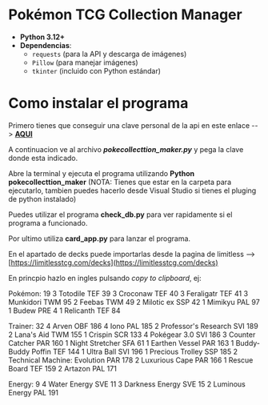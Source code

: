 # Pokémon TCG Collection Manager

- **Python 3.12+**
- **Dependencias**:
  - `requests` (para la API y descarga de imágenes)
  - `Pillow` (para manejar imágenes)
  - `tkinter` (incluido con Python estándar)

# Como instalar el programa

Primero tienes que conseguir una clave personal de la api en este enlace --> [**AQUI**](https://pokemontcg.io/)

A continuacion ve al archivo ***pokecollecttion_maker.py*** y pega la clave donde esta indicado.

Abre la terminal y ejecuta el programa utilizando **Python pokecollecttion_maker** (NOTA:  Tienes que estar en la carpeta para ejecutarlo, tambien puedes hacerlo desde Visual Studio si tienes el pluging de python instalado)

Puedes utilizar el programa **check_db.py** para ver rapidamente si el programa a funcionado.

Por ultimo utiliza **card_app.py** para lanzar el programa. 

En el apartado de decks puede importarlas desde la pagina de limitless --> [https://limitlesstcg.com/decks](https://limitlesstcg.com/decks)

En princpio hazlo en ingles pulsando *copy to clipboard*, ej:

Pokémon: 19
3 Totodile TEF 39
3 Croconaw TEF 40
3 Feraligatr TEF 41
3 Munkidori TWM 95
2 Feebas TWM 49
2 Milotic ex SSP 42
1 Mimikyu PAL 97
1 Budew PRE 4
1 Relicanth TEF 84

Trainer: 32
4 Arven OBF 186
4 Iono PAL 185
2 Professor's Research SVI 189
2 Lana's Aid TWM 155
1 Crispin SCR 133
4 Pokégear 3.0 SVI 186
3 Counter Catcher PAR 160
1 Night Stretcher SFA 61
1 Earthen Vessel PAR 163
1 Buddy-Buddy Poffin TEF 144
1 Ultra Ball SVI 196
1 Precious Trolley SSP 185
2 Technical Machine: Evolution PAR 178
2 Luxurious Cape PAR 166
1 Rescue Board TEF 159
2 Artazon PAL 171

Energy: 9
4 Water Energy SVE 11
3 Darkness Energy SVE 15
2 Luminous Energy PAL 191